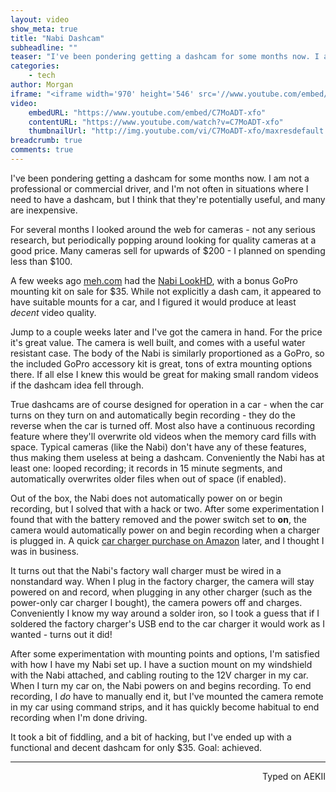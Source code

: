 ```yaml
---
layout: video
show_meta: true
title: "Nabi Dashcam"
subheadline: ""
teaser: "I've been pondering getting a dashcam for some months now. I am not a professional or commercial driver, and I'm not often in situations where I need to have a dashcam, but I think that they're potentially useful, and many are inexpensive."
categories:
    - tech
author: Morgan
iframe: "<iframe width='970' height='546' src='//www.youtube.com/embed/C7MoADT-xfo' frameborder='0' allowfullscreen></iframe>"
video:
    embedURL: "https://www.youtube.com/embed/C7MoADT-xfo"
    contentURL: "https://www.youtube.com/watch?v=C7MoADT-xfo"
    thumbnailUrl: "http://img.youtube.com/vi/C7MoADT-xfo/maxresdefault.jpg"
breadcrumb: true
comments: true
---
```


I've been pondering getting a dashcam for some months now. I am not a professional or commercial driver, and I'm not often in situations where I need to have a dashcam, but I think that they're potentially useful, and many are inexpensive.

For several months I looked around the web for cameras - not any serious research, but periodically popping around looking for quality cameras at a good price. Many cameras sell for upwards of $200 - I planned on spending less than $100.

A few weeks ago [meh.com](https://meh.com/) had the [Nabi LookHD](https://meh.com/deals/nabi-square-hd-camera-and-GoPro-accessory-kit), with a bonus GoPro mounting kit on sale for $35. While not explicitly a dash cam, it appeared to have suitable mounts for a car, and I figured it would produce at least _decent_ video quality.

Jump to a couple weeks later and I've got the camera in hand. For the price it's great value. The camera is well built, and comes with a useful water resistant case. The body of the Nabi is similarly proportioned as a GoPro, so the included GoPro accessory kit is great, tons of extra mounting options there. If all else I knew this would be great for making small random videos if the dashcam idea fell through.

True dashcams are of course designed for operation in a car - when the car turns on they turn on and automatically begin recording - they do the reverse when the car is turned off. Most also have a continuous recording feature where they'll overwrite old videos when the memory card fills with space. Typical cameras (like the Nabi) don't have any of these features, thus making them useless at being a dashcam. Conveniently the Nabi has at least one: looped recording; it records in 15 minute segments, and automatically overwrites older files when out of space (if enabled).

Out of the box, the Nabi does not automatically power on or begin recording, but I solved that with a hack or two. After some experimentation I found that with the battery removed and the power switch set to **on**, the camera would automatically power on and begin recording when a charger is plugged in. A quick [car charger purchase on Amazon](https://www.amazon.com/gp/product/B01DXCPU7Y/ref=oh_aui_detailpage_o03_s00?ie=UTF8&psc=1) later, and I thought I was in business.

It turns out that the Nabi's factory wall charger must be wired in a nonstandard way. When I plug in the factory charger, the camera will stay powered on and record, when plugging in any other charger (such as the power-only car charger I bought), the camera powers off and charges. Conveniently I know my way around a solder iron, so I took a guess that if I soldered the factory charger's USB end to the car charger it would work as I wanted - turns out it did!

After some experimentation with mounting points and options, I'm satisfied with how I have my Nabi set up. I have a suction mount on my windshield with the Nabi attached, and cabling routing to the 12V charger in my car. When I turn my car on, the Nabi powers on and begins recording. To end recording, I _do_ have to manually end it, but I've mounted the camera remote in my car using command strips, and it has quickly become habitual to end recording when I'm done driving.

It took a bit of fiddling, and a bit of hacking, but I've ended up with a functional and decent dashcam for only $35. Goal: achieved.


---
<p align="right">Typed on AEKII</p>
